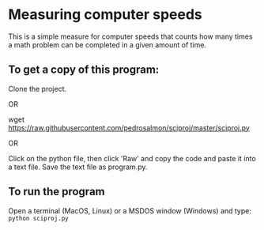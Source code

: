 # Measuring computer speeds

This is a simple measure for computer speeds that counts how many times a math problem can be completed in a given amount of time.

## To get a copy of this program:

Clone the project.

OR

wget https://raw.githubusercontent.com/pedrosalmon/sciproj/master/sciproj.py

OR

Click on the python file, then click 'Raw' and copy the code and paste it into a text file. Save the text file as program.py.

## To run the program
Open a terminal (MacOS, Linux) or a MSDOS window (Windows) and type:
`python sciproj.py`
